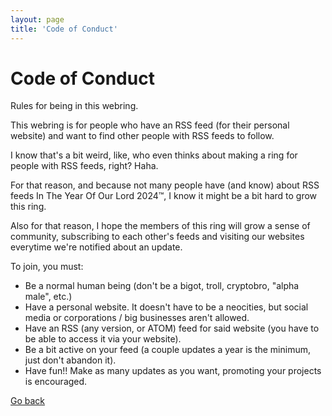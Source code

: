 ```yaml
---
layout: page
title: 'Code of Conduct'
---
```


# Code of Conduct

Rules for being in this webring.

This webring is for people who have an RSS feed (for their personal website) and want to find other people with RSS feeds to follow.

I know that's a bit weird, like, who even thinks about making a ring for people with RSS feeds, right? Haha.

For that reason, and because not many people have (and know) about RSS feeds In The Year Of Our Lord 2024™, I know it might be a bit hard to grow this ring.

Also for that reason, I hope the members of this ring will grow a sense of community, subscribing to each other's feeds and visiting our websites everytime we're notified about an update.

To join, you must:
*   Be a normal human being (don't be a bigot, troll, cryptobro, "alpha male", etc.)
*   Have a personal website. It doesn't have to be a neocities, but social media or corporations / big businesses aren't allowed.
*   Have an RSS (any version, or ATOM) feed for said website (you have to be able to access it via your website).
*   Be a bit active on your feed (a couple updates a year is the minimum, just don't abandon it).
*   Have fun!! Make as many updates as you want, promoting your projects is encouraged.

[Go back](https://rssring.netlify.app)

